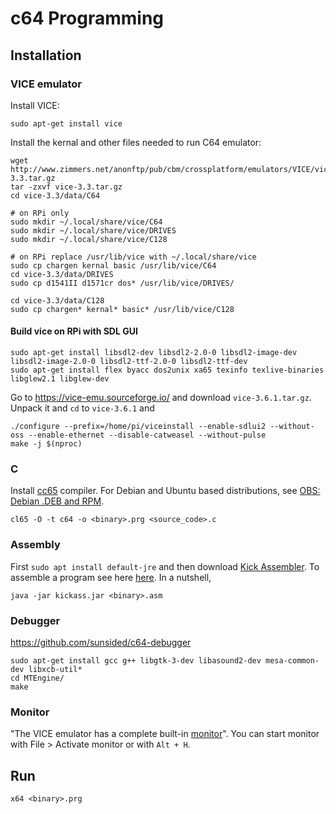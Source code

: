 # c64 Programming

## Installation

### VICE emulator

Install VICE:

```
sudo apt-get install vice
```

Install the kernal and other files needed to run C64 emulator:

```
wget http://www.zimmers.net/anonftp/pub/cbm/crossplatform/emulators/VICE/vice-3.3.tar.gz
tar -zxvf vice-3.3.tar.gz
cd vice-3.3/data/C64

# on RPi only
sudo mkdir ~/.local/share/vice/C64
sudo mkdir ~/.local/share/vice/DRIVES
sudo mkdir ~/.local/share/vice/C128

# on RPi replace /usr/lib/vice with ~/.local/share/vice
sudo cp chargen kernal basic /usr/lib/vice/C64
cd vice-3.3/data/DRIVES
sudo cp d1541II d1571cr dos* /usr/lib/vice/DRIVES/

cd vice-3.3/data/C128
sudo cp chargen* kernal* basic* /usr/lib/vice/C128

```

#### Build vice on RPi with SDL GUI


```
sudo apt-get install libsdl2-dev libsdl2-2.0-0 libsdl2-image-dev libsdl2-image-2.0-0 libsdl2-ttf-2.0-0 libsdl2-ttf-dev
sudo apt-get install flex byacc dos2unix xa65 texinfo texlive-binaries libglew2.1 libglew-dev
```

Go to https://vice-emu.sourceforge.io/ and download `vice-3.6.1.tar.gz`. Unpack it and `cd` to `vice-3.6.1` and

```
./configure --prefix=/home/pi/viceinstall --enable-sdlui2 --without-oss --enable-ethernet --disable-catweasel --without-pulse
make -j $(nproc)
```

### C

Install [cc65](https://github.com/cc65/cc65) compiler. For Debian and Ubuntu based distributions, see [OBS: Debian .DEB and RPM](https://github.com/cc65/wiki/wiki/OBS%3A-Debian-.DEB-and-RPM).

```
cl65 -O -t c64 -o <binary>.prg <source_code>.c
```

### Assembly

First `sudo apt install default-jre` and then download [Kick Assembler](http://www.theweb.dk/KickAssembler/Main.html). To assemble a program see here [here](http://www.theweb.dk/KickAssembler/webhelp/content/cpt_GettingStarted.html). In a nutshell,


```
java -jar kickass.jar <binary>.asm
```

### Debugger
https://github.com/sunsided/c64-debugger

```
sudo apt-get install gcc g++ libgtk-3-dev libasound2-dev mesa-common-dev libxcb-util* 
cd MTEngine/
make
```

### Monitor
"The VICE emulator has a complete built-in [monitor](https://vice-emu.sourceforge.io/vice_12.html)". You can start monitor with File > Activate monitor or with `Alt + H`.

## Run

```
x64 <binary>.prg
```

